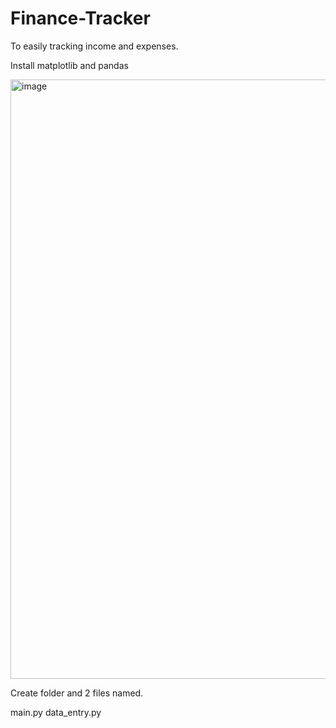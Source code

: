# Finance-Tracker
To easily tracking income and expenses.

Install matplotlib and pandas

<img width="959" alt="image" src="https://github.com/user-attachments/assets/0657a745-c4cb-49aa-bbf0-d500f421f17b">

Create folder and 2 files named. 

main.py
data_entry.py
